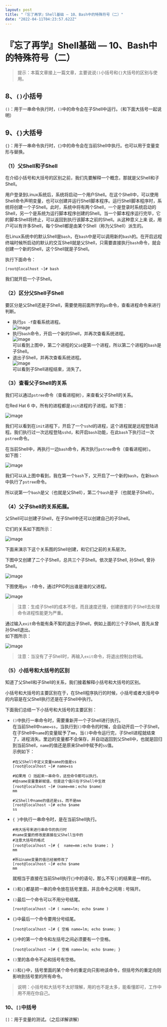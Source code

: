 ```yaml
---
layout: post
title: "『忘了再学』Shell基础 — 10、Bash中的特殊符号（二）"
date: "2022-04-11T04:23:57.622Z"
---
```

『忘了再学』Shell基础 — 10、Bash中的特殊符号（二）
================================

> 提示：本篇文章接上一篇文章，主要说说`()`小括号和`{}`大括号的区别与使用。

8、`()`小括号
---------

`()`：用于一串命令执行时，`()`中的命令会在子Shell中运行。（和下面大括号一起说明）

9、`{}`大括号
---------

`{}`：用于一串命令执行时，`{}`中的命令会在当前Shell中执行。也可以用于变量变形与替换。

### （1）父Shell和子Shell

在介绍小括号和大括号的区别之前，我们先要解释一个概念，那就是父Shell和子Shell。

用户登录到Linux系统后，系统将启动一个用户Shell。在这个Shell中，可以使用Shell命令声明变量，也可以创建并运行Shell脚本程序。运行Shell脚本程序时，系统将创建一个子Shell。此时，系统中将有两个Shell，一个是登录时系统启动的Shell，另一个是系统为运行脚本程序创建的Shell。当一个脚本程序运行完毕，它的脚本Shell将终止，可以返回到执行该脚本之前的Shell。从这种意义上来 说，用户可以有许多Shell，每个Shell都是由某个Shell（称为父Shell）派生的。

在Linux系统中的默认Shell是`bash`，在`bash`中是可以调用新的`bash`的。在开启远程终端时候所启动的默认的交互Shell就是父Shell，只需要直接执行`bash`命令，就会创建一个新的Shell，这个Shell就是子Shell。

执行下面命令：

    [root@localhost ~]# bash
    

我们就开启一个子Shell。

### （2）区分父Shell子Shell

要区分是父Shell还是子Shell，需要使用前面所学的`ps`命令，查看进程命令来进行判断。

*   执行`ps -f`查看系统进程。  
    ![image](https://img2022.cnblogs.com/blog/909968/202204/909968-20220411110158019-371552741.png)
*   执行`bash`命令，开启一个新的Shell，并再次查看系统进程。  
    ![image](https://img2022.cnblogs.com/blog/909968/202204/909968-20220411110214266-1313881434.png)  
    可以看到上图中，第二个进程的父`id`是第一个进程，所以第二个进程的`bash`是子Shell。
*   退出子Shell，并再次查看系统进程。  
    ![image](https://img2022.cnblogs.com/blog/909968/202204/909968-20220411110238917-1716008796.png)  
    可以看到子Shell进程结束，消失了。

### （3）查看父子Shell的关系

我们可以通过`pstree`命令（查看进程树），来查看父子Shell的关系。

在Red Hat 6 中，所有的进程都是`init`进程的子进程。如下图：

![image](https://img2022.cnblogs.com/blog/909968/202204/909968-20220411110300268-1964668902.png)

我们可以看到在`init`进程下，开启了一个`sshd`的进程，这个进程就是远程登陆进程。我们执行过一次远程登陆`sshd`，和开启`bash`功能，在此`bash`下执行过一次`pstree`命令。

在当前Shell中，再执行一边`bash`命令，再次执行`pstree`命令（查看进程树）。  
如下图：

![image](https://img2022.cnblogs.com/blog/909968/202204/909968-20220411110313994-500076495.png)

我们可以从上图中看到，我在第一个`bash`下，又开启了一个新的`bash`，在新`bash`中执行了`pstree`命令。

所以说第一个`bash`是父（也就是父Shell），第二个`bash`是子（也就是子Shell）。

### （4）父子Shell的关系拓展。

父Shell可以创建子Shell，在子Shell中还可以创建自己的子Shell。

它们的关系如下图所示：

![image](https://img2022.cnblogs.com/blog/909968/202204/909968-20220411110328040-344433488.png)

下面来演示下这个关系图的Shell创建，和它们之前的关系层次。

下图中又创建了二个子Shell，总共三个子Shell。依次是子Shell, 孙Shell, 曾孙Shell。

![image](https://img2022.cnblogs.com/blog/909968/202204/909968-20220411110341217-675785105.png)

下图使用`ps -f`命令，通过PPID列出谁是谁的父进程。

![image](https://img2022.cnblogs.com/blog/909968/202204/909968-20220411110354258-1284708425.png)

> 注意：生成子Shell的成本不低，而且速度还慢，创建嵌套的子Shell去处理命令进程性能更为严重。

通过输入`exit`命令能有条不絮的退出子Shell，例如上面的三个子Shell, 首先从曾孙Shell退出。  
如下图所示：

![image](https://img2022.cnblogs.com/blog/909968/202204/909968-20220411110440715-1880375410.png)

> 注意：当没有了子Shell时，再输入`exit`命令，将退出控制台终端。

### （5）小括号和大括号的区别

知道了父Shell和子Shell的关系，我们接着解释小括号和大括号的区别。

小括号和大括号的主要区别在于，在Shell程序执行的时候，小括号或者大括号中的内容是在父Shell执行还是在子Shell中执行。

下面我们总结一下小括号和大括号的主要区别：

*   `()`中执行一串命令时，需要重新开一个子Shell进行执行。  
    在当前Shell中`name=ss`，当执行到`()`中命令的时候，会自动开启一个子Shell，在子Shell中`name`的变量赋予了`mm`，当`()`中命令运行完，子Shell进程就结束了，进程消失。里边的变量都不会保存，并自动返回到父Shell中，也就是回归到当前Shell，`name`的值还是原来Shell中赋予的`ss`值。  
    示例如下：
    
        #在父Shell中定义变量name的值是ss
        [root@localhost ~]# name=ss
        
        #如果用（）括起来一串命令，这些命令都可以执行。
        #给name变量重新赋值，但是这个值只在子Shell中生效
        [root@localhost ~]#（name=mm；echo $name）
        mm
        
        #父Shell中name的值还是ss，而不是mm
        [root@localhost ~]# echo $name
        ss
        
    
*   `{ }`中执行一串命令时，是在当前Shell执行。
    
        #用大括号来进行串命令的执行时
        #name变量的修改是直接在父Shell当中的
        #注意大括号的格式
        [root@localhost ~]# {  name=mm；echo $name； }
        mm
        
        #所以name变量的值已经被修改了
        [root@localhost ~]# echo $name
        mm
        
    
    就相当于直接在当前Shell执行`{}`中的语句，那么不写`{}`的结果是一样的。
*   `()`和`{}`都是把一串的命令放在括号里面，并且命令之间用`；`号隔开。
*   `()`最后一个命令可以不用分号结尾。
    
        [root@localhost ~]# ( name=lm; echo $name )
        
    
*   `{}`中最后一个命令要用分号结尾。
    
        [root@localhost ~]# { 空格 name=lm; echo $name; }
        
    
*   `{}`中的第一个命令和左括号之间必须要有一个空格。
    
        [root@localhost ~]# { 空格 name=lm; echo $name; }
        
    
*   `()`里的各命令不必和括号有空格。
*   `()`和`{}`中，括号里面的某个命令的重定向只影响该命令，但括号外的重定向则影响到括号里的所有命令。

> 说明：小括号和大括号不太好理解，用的也不是太多，能看懂即可，工作中用不用在你自己。

### 10、`[]`中括号

`[]`：用于变量的测试。（之后详解讲解）